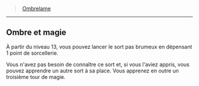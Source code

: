 ﻿---
!GenericItem
Name: Ombre et magie
Id: rogue_ombrelame_hd.md#ombre-et-magie
ParentLink: rogue_ombrelame_hd.md#ombrelame
ParentName: Ombrelame
NameLevel: 2
Attributes:
  Name: Ombre et magie
  Markdown: >+
    ## <!--Name-->Ombre et magie<!--/Name-->


    À partir du niveau 13, vous pouvez lancer le sort pas brumeux en dépensant 1 point de sorcellerie.


    Vous n'avez pas besoin de connaître ce sort et, si vous l'aviez appris, vous pouvez apprendre un autre sort à sa place. Vous apprenez en outre un troisième tour de magie.

AttributesDictionary: >+
  Name: Ombre et magie

  Markdown: >+

    ## <!--Name-->Ombre et magie<!--/Name-->





    À partir du niveau 13, vous pouvez lancer le sort pas brumeux en dépensant 1 point de sorcellerie.





    Vous n'avez pas besoin de connaître ce sort et, si vous l'aviez appris, vous pouvez apprendre un autre sort à sa place. Vous apprenez en outre un troisième tour de magie.



---
> [Ombrelame](hd_rogue_ombrelame.md)

---

## Ombre et magie

À partir du niveau 13, vous pouvez lancer le sort pas brumeux en dépensant 1 point de sorcellerie.

Vous n'avez pas besoin de connaître ce sort et, si vous l'aviez appris, vous pouvez apprendre un autre sort à sa place. Vous apprenez en outre un troisième tour de magie.

